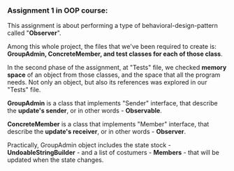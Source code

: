 ### Assignment 1 in OOP course:


This assignment is about performing a type of behavioral-design-pattern called "**Observer**".


Among this whole project, the files that we've been required to create is: **GroupAdmin, ConcreteMember, and test classes for each of those class**.

In the second phase of the assignment, at "Tests" file, we checked **memory space** of an object from those classes, and the space that all the program needs. 
Not only an object, but also its references was explored in our "Tests" file.


**GroupAdmin** is a class that implements "Sender" interface, that describe the **update's sender**, or in other words - **Observable**.

**ConcreteMember** is a class that implements "Member" interface, that describe the **update's receiver**, or in other words - **Observer**.


Practically, GroupAdmin object includes the state stock - **UndoableStringBuilder** - and a list of
costumers - **Members** - that will be updated when the state changes.

